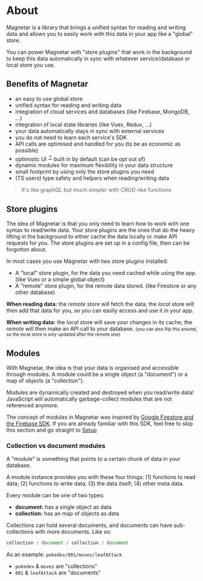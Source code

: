 # About

Magnetar is a library that brings a unified syntax for reading and writing data and allows you to easily work with this data in your app like a "global" store.

You can power Magnetar with "store plugins" that work in the background to keep this data automatically in sync with whatever service/database or local store you use.

## Benefits of Magnetar

- an easy to use global store
- unified syntax for reading and writing data
- integration of cloud services and databases (like Firebase, MongoDB, ...)
- integration of local state libraries (like Vuex, Redux, ...)
- your data automatically stays in sync with external services
- you do not need to learn each service's SDK
- API calls are optimised and handled for you (to be as economic as possible)
- optimistic UI <sup>[？](https://google.com/search?q=what+is+optimistic+ui)</sup> built in by default (can be opt out of)
- dynamic modules for maximum flexibility in your data structure
- small footprint by using only the store plugins you need
- (TS users) type safety and helpers when reading/writing data

> It's like graphQL but much simpler with CRUD-like functions

## Store plugins

The idea of Magnetar is that you only need to learn how to work with one syntax to read/write data. Your store plugins are the ones that do the heavy lifting in the background to either cache the data locally or make API requests for you. The store plugins are set up in a config file, then can be forgotton about.

In most cases you use Magnetar with two store plugins installed:

- A "local" store plugin, for the data you need cached while using the app. (like Vuex or a simple global object)
- A "remote" store plugin, for the remote data stored. (like Firestore or any other database)

**When reading data:** the _remote_ store will fetch the data; the _local_ store will then add that data for you, so you can easily access and use it in your app.

**When writing data:** the _local_ store will save your changes in its cache; the _remote_ will then make an API call to your database. <small>(you can also flip this around, so the local store is only updated after the remote one)</small>

## Modules

With Magnetar, the idea is that your data is organised and accessible through modules. A module could be a single object (a "document") or a map of objects (a "collection").

Modules are dynamically created and destroyed when you read/write data! JavaScript will automatically garbage-collect modules that are not referenced anymore.

The concept of modules in Magnetar was inspired by [Google Firestore and the Firebase SDK](https://firebase.google.com/docs/firestore/data-model). If you are already familiar with this SDK, feel free to skip this section and go straight to [Setup](#setup)

### Collection vs document modules

A "module" is something that points to a certain chunk of data in your database.

A module instance provides you with these four things: (1) functions to read data; (2) functions to write data; (3) the data itself; (4) other meta data.

Every module can be one of two types:

- **document:** has a single object as data
- **collection:** has an map of objects as data

Collections can hold several documents, and documents can have sub-collections with more documents. Like so:

```javascript
collection / document / collection / document
```

As an example: `pokedex/001/moves/leafAttack`

- `pokedex` & `moves` are "collections"
- `001` & `leafAttack` are "documents"
